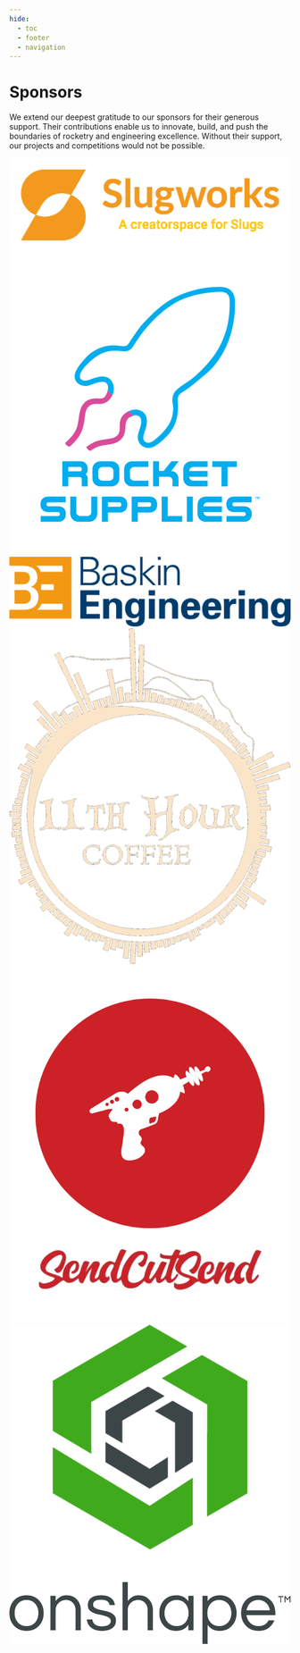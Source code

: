 ```yaml
---
hide:
  - toc
  - footer
  - navigation
---
```


# Sponsors

We extend our deepest gratitude to our sponsors for their generous support.
Their contributions enable us to innovate, build, and push the boundaries of
rocketry and engineering excellence. Without their support, our projects and
competitions would not be possible.

<div class="sponsor-grid">
  <a href="https://slugworks.engineering.ucsc.edu/" target="_blank" rel="noopener">
    <img src="../assets/sponsors/slugworks.png" alt="UCSC Slugworks">
  </a>
<a href="https://rocket.supplies/" target="_blank" rel="noopener">
    <img src="../assets/sponsors/rocketsupplies.png" alt="Rocket Supplies">
  </a>
  <a href="https://engineering.ucsc.edu/" target="_blank" rel="noopener">
    <img src="../assets/sponsors/baskin.png" alt="UCSC Baskin Engineering">
  </a>
  <a href="https://www.11thhourcoffee.com/" target="_blank" rel="noopener">
    <img src="../assets/sponsors/11thhour.png" alt="11th Hour Coffee">
  </a>
    <a href="https://sendcutsend.com/" target="_blank" rel="noopener">
    <img src="../assets/sponsors/sendcutsend.png" alt="Send Cut Send">
  </a>
    <a href="https://www.onshape.com/en/" target="_blank" rel="noopener">
    <img src="../assets/sponsors/onshape.png" alt="OnShape">
  </a>
</div>
